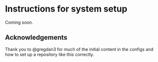# Instructions for system setup
Coming soon.

## Acknowledgements 
Thank you to @gregdan3 for much of the initial content in the configs and how to set up a repository like this correctly.
